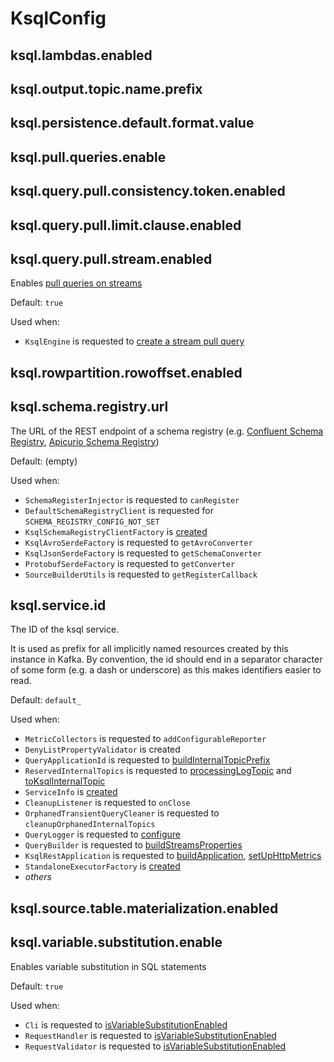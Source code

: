 # KsqlConfig

## <span id="KSQL_LAMBDAS_ENABLED"><span id="ksql.lambdas.enabled"> ksql.lambdas.enabled

## <span id="KSQL_OUTPUT_TOPIC_NAME_PREFIX_CONFIG"><span id="ksql.output.topic.name.prefix"> ksql.output.topic.name.prefix

## <span id="KSQL_DEFAULT_VALUE_FORMAT_CONFIG"><span id="ksql.persistence.default.format.value"> ksql.persistence.default.format.value

## <span id="KSQL_PULL_QUERIES_ENABLE_CONFIG"><span id="ksql.pull.queries.enable"> ksql.pull.queries.enable

## <span id="KSQL_QUERY_PULL_CONSISTENCY_OFFSET_VECTOR_ENABLED"><span id="ksql.query.pull.consistency.token.enabled"> ksql.query.pull.consistency.token.enabled

## <span id="KSQL_QUERY_PULL_LIMIT_CLAUSE_ENABLED"><span id="ksql.query.pull.limit.clause.enabled"> ksql.query.pull.limit.clause.enabled

## <span id="KSQL_QUERY_STREAM_PULL_QUERY_ENABLED"><span id="ksql.query.pull.stream.enabled"> ksql.query.pull.stream.enabled

Enables [pull queries on streams](pull-queries.md#stream-pull-queries)

Default: `true`

Used when:

* `KsqlEngine` is requested to [create a stream pull query](KsqlEngine.md#createStreamPullQuery)

## <span id="KSQL_ROWPARTITION_ROWOFFSET_ENABLED"><span id="ksql.rowpartition.rowoffset.enabled"> ksql.rowpartition.rowoffset.enabled

## <span id="SCHEMA_REGISTRY_URL_PROPERTY"><span id="ksql.schema.registry.url"> ksql.schema.registry.url

The URL of the REST endpoint of a schema registry (e.g. [Confluent Schema Registry](https://docs.confluent.io/platform/current/schema-registry/), [Apicurio Schema Registry](https://www.apicur.io/registry/))

Default: (empty)

Used when:

* `SchemaRegisterInjector` is requested to `canRegister`
* `DefaultSchemaRegistryClient` is requested for `SCHEMA_REGISTRY_CONFIG_NOT_SET`
* `KsqlSchemaRegistryClientFactory` is [created](KsqlSchemaRegistryClientFactory.md#creating-instance)
* `KsqlAvroSerdeFactory` is requested to `getAvroConverter`
* `KsqlJsonSerdeFactory` is requested to `getSchemaConverter`
* `ProtobufSerdeFactory` is requested to `getConverter`
* `SourceBuilderUtils` is requested to `getRegisterCallback`

## <span id="KSQL_SERVICE_ID_CONFIG"><span id="ksql.service.id"> ksql.service.id

The ID of the ksql service.

It is used as prefix for all implicitly named resources created by this instance in Kafka.
By convention, the id should end in a separator character of some form (e.g. a dash or underscore) as this makes identifiers easier to read.

Default: `default_`

Used when:

* `MetricCollectors` is requested to `addConfigurableReporter`
* `DenyListPropertyValidator` is created
* `QueryApplicationId` is requested to [buildInternalTopicPrefix](QueryApplicationId.md#buildInternalTopicPrefix)
* `ReservedInternalTopics` is requested to [processingLogTopic](rest/ReservedInternalTopics.md#processingLogTopic) and [toKsqlInternalTopic](rest/ReservedInternalTopics.md#toKsqlInternalTopic)
* `ServiceInfo` is [created](ServiceInfo.md#create)
* `CleanupListener` is requested to `onClose`
* `OrphanedTransientQueryCleaner` is requested to `cleanupOrphanedInternalTopics`
* `QueryLogger` is requested to [configure](QueryLogger.md#configure)
* `QueryBuilder` is requested to [buildStreamsProperties](QueryBuilder.md#buildStreamsProperties)
* `KsqlRestApplication` is requested to [buildApplication](rest/KsqlRestApplication.md#buildApplication), [setUpHttpMetrics](rest/KsqlRestApplication.md#setUpHttpMetrics)
* `StandaloneExecutorFactory` is [created](rest/StandaloneExecutorFactory.md#create)
* _others_

## <span id="KSQL_SOURCE_TABLE_MATERIALIZATION_ENABLED"><span id="ksql.source.table.materialization.enabled"> ksql.source.table.materialization.enabled

## <span id="KSQL_VARIABLE_SUBSTITUTION_ENABLE"><span id="ksql.variable.substitution.enable"> ksql.variable.substitution.enable

Enables variable substitution in SQL statements

Default: `true`

Used when:

* `Cli` is requested to [isVariableSubstitutionEnabled](cli/Cli.md#isVariableSubstitutionEnabled)
* `RequestHandler` is requested to [isVariableSubstitutionEnabled](rest/RequestHandler.md#isVariableSubstitutionEnabled)
* `RequestValidator` is requested to [isVariableSubstitutionEnabled](rest/RequestValidator.md#isVariableSubstitutionEnabled)
